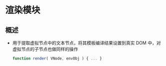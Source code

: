 # 渲染模块

## 概述

  - 用于提取虚拟节点中的文本节点，将其模板编译结果设置到真实 DOM 中，对虚拟节点的子节点也做同样的操作

    ```javascript
    function render( VNode, envObj ) { ... }
    ```

